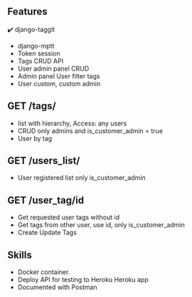 ## Features
:heavy_check_mark: django-taggit
- django-mptt
- Token session
- Tags CRUD API
- User admin panel CRUD
- Admin panel User filter tags
- User custom, custom admin
 
 ## GET /tags/
- list with hierarchy, Access: any users
- CRUD only admins and is_customer_admin = true
- User by tag

## GET /users_list/
- User registered list only is_customer_admin

## GET /user_tag/id
- Get requested user tags without id
- Get tags from other user, use id, only is_customer_admin
- Create Update Tags

## Skills
- Docker container.
- Deploy API for testing to Heroku Heroku app
- Documented with Postman
